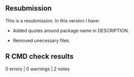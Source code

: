 ## Resubmission
This is a resubmission. In this version I have:

* Added quotes around package name in DESCRIPTION.

* Removed unecessary files.

## R CMD check results

0 errors | 0 warnings | 2 notes

